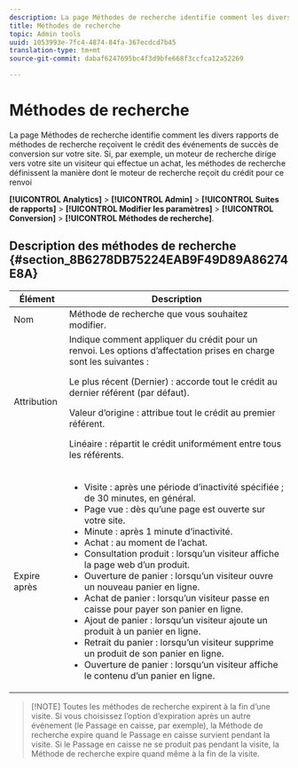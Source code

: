 ```yaml
---
description: La page Méthodes de recherche identifie comment les divers rapports de méthodes de recherche reçoivent le crédit des événements de succès de conversion sur votre site. Si, par exemple, un moteur de recherche dirige vers votre site un visiteur qui effectue un achat, les méthodes de recherche définissent la manière dont le moteur de recherche reçoit du crédit pour ce renvoi
title: Méthodes de recherche
topic: Admin tools
uuid: 1053993e-7fc4-4874-84fa-367ecdcd7b45
translation-type: tm+mt
source-git-commit: dabaf6247695bc4f3d9bfe668f3ccfca12a52269

---
```



# Méthodes de recherche

La page Méthodes de recherche identifie comment les divers rapports de méthodes de recherche reçoivent le crédit des événements de succès de conversion sur votre site. Si, par exemple, un moteur de recherche dirige vers votre site un visiteur qui effectue un achat, les méthodes de recherche définissent la manière dont le moteur de recherche reçoit du crédit pour ce renvoi

**[!UICONTROL Analytics]** > **[!UICONTROL Admin]** > **[!UICONTROL Suites de rapports]** > **[!UICONTROL Modifier les paramètres]** > **[!UICONTROL Conversion]** > **[!UICONTROL Méthodes de recherche]**.

## Description des méthodes de recherche {#section_8B6278DB75224EAB9F49D89A86274E8A}

<table id="table_8ABC1C9BD63F419082E4C4C69E401526"> 
 <thead> 
  <tr> 
   <th colname="col1" class="entry"> Élément </th> 
   <th colname="col2" class="entry"> Description </th> 
  </tr> 
 </thead>
 <tbody> 
  <tr> 
   <td colname="col1"> Nom </td> 
   <td colname="col2"> Méthode de recherche que vous souhaitez modifier. </td> 
  </tr> 
  <tr> 
   <td colname="col1"> Attribution </td> 
   <td colname="col2"> Indique comment appliquer du crédit pour un renvoi. Les options d’affectation prises en charge sont les suivantes : <p> <span class="uicontrol"> Le plus récent (Dernier) :</span> accorde tout le crédit au dernier référent (par défaut). </p> <p> <span class="uicontrol"> Valeur d’origine :</span> attribue tout le crédit au premier référent. </p> <p> <span class="uicontrol"> Linéaire :</span> répartit le crédit uniformément entre tous les référents. </p> </td> 
  </tr> 
  <tr> 
   <td colname="col1"> Expire après </td> 
   <td colname="col2"> 
    <ul id="ul_95EB224CAD164E9997B148E08AFA5F9B"> 
     <li id="li_C240460C21E14AA498D2EA62B9354710"> <span class="uicontrol"> Visite :</span> après une période d’inactivité spécifiée ; de 30 minutes, en général. </li> 
     <li id="li_A3AE5438919E44B68DF99BEEA60C44EE"> <span class="uicontrol"> Page vue :</span> dès qu’une page est ouverte sur votre site. </li> 
     <li id="li_D5E20FEF313E4C5B99E7097CA175761A"> <span class="uicontrol"> Minute :</span> après 1 minute d’inactivité. </li> 
     <li id="li_7315AA3EDDBB47A2BEA3C173881378A1"> <span class="uicontrol"> Achat :</span> au moment de l’achat. </li> 
     <li id="li_C0CF07581654472C9C9EC944E6F18164"> <span class="uicontrol"> Consultation produit :</span> lorsqu’un visiteur affiche la page web d’un produit. </li> 
     <li id="li_A1B04065150B407491D2EC78EC0DBDF5"> <span class="uicontrol"> Ouverture de panier :</span> lorsqu’un visiteur ouvre un nouveau panier en ligne. </li> 
     <li id="li_2AA50C6B9CB14500B67909CDF2AA700C"> <span class="uicontrol"> Achat de panier :</span> lorsqu’un visiteur passe en caisse pour payer son panier en ligne. </li> 
     <li id="li_F58CE6FB8DCE4BE4927FFCB35A6D8E31"> <span class="uicontrol"> Ajout de panier :</span> lorsqu’un visiteur ajoute un produit à un panier en ligne. </li> 
     <li id="li_AD7C846F46604FC48E0919ACB7515E14"> <span class="uicontrol"> Retrait du panier :</span> lorsqu’un visiteur supprime un produit de son panier en ligne. </li> 
     <li id="li_EB66E0563F564C9F985BE922DABD0A56"> <span class="uicontrol"> Ouverture de panier :</span> lorsqu’un visiteur affiche le contenu d’un panier en ligne. </li> 
    </ul> </td> 
  </tr> 
 </tbody> 
</table>

>[!NOTE] Toutes les méthodes de recherche expirent à la fin d’une visite. Si vous choisissez l’option d’expiration après un autre événement (le Passage en caisse, par exemple), la Méthode de recherche expire quand le Passage en caisse survient pendant la visite. Si le Passage en caisse ne se produit pas pendant la visite, la Méthode de recherche expire quand même à la fin de la visite.

